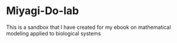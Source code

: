 # Miyagi-Do-lab
This is a sandbox that I have created for my ebook on mathematical modeling applied to biological systems
